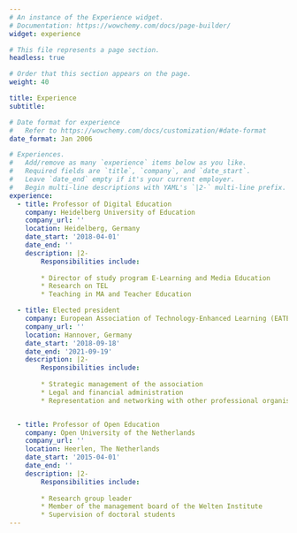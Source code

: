 ```yaml
---
# An instance of the Experience widget.
# Documentation: https://wowchemy.com/docs/page-builder/
widget: experience

# This file represents a page section.
headless: true

# Order that this section appears on the page.
weight: 40

title: Experience
subtitle:

# Date format for experience
#   Refer to https://wowchemy.com/docs/customization/#date-format
date_format: Jan 2006

# Experiences.
#   Add/remove as many `experience` items below as you like.
#   Required fields are `title`, `company`, and `date_start`.
#   Leave `date_end` empty if it's your current employer.
#   Begin multi-line descriptions with YAML's `|2-` multi-line prefix.
experience:
  - title: Professor of Digital Education
    company: Heidelberg University of Education
    company_url: ''
    location: Heidelberg, Germany
    date_start: '2018-04-01'
    date_end: ''
    description: |2-
        Responsibilities include:
        
        * Director of study program E-Learning and Media Education
        * Research on TEL
        * Teaching in MA and Teacher Education

  - title: Elected president
    company: European Association of Technology-Enhanced Learning (EATEL)
    company_url: ''
    location: Hannover, Germany
    date_start: '2018-09-18'
    date_end: '2021-09-19'
    description: |2-
        Responsibilities include:
        
        * Strategic management of the association
        * Legal and financial administration
        * Representation and networking with other professional organisations


  - title: Professor of Open Education
    company: Open University of the Netherlands
    company_url: ''
    location: Heerlen, The Netherlands
    date_start: '2015-04-01'
    date_end: ''
    description: |2-
        Responsibilities include:
        
        * Research group leader
        * Member of the management board of the Welten Institute
        * Supervision of doctoral students
---
```

